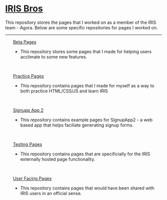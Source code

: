 <h1> <a href="https://dejai.github.io/iris_bros">IRIS Bros</a></h1>
<p> This repository stores the pages that I worked on as a member of the IRIS team - Agora. Below are some specific repositories for pages I worked on.</p>
<hr/>
<div style="margin-left:5%;">
<p><a href="https://github.com/Dejai/iris_bros/tree/master/beta"> Beta Pages </a></p>
<ul><li>This repository stores some pages that I made for helping users acclimate to some new features.</li></ul>
<br/>
<p><a href="https://github.com/Dejai/iris_bros/tree/master/practice"> Practice Pages </a></p>
<ul><li>This repository contains pages that I made for myself as a way to both practice HTML/CSS/JS and learn IRIS </li></ul>
<br/>
<p><a href="https://github.com/Dejai/iris_bros/tree/master/signupApp2/"> Signupp App 2</a></p>
<ul><li>This repository contains example pages for SignupApp2 - a web based app that helps faciliate generating signup forms.</li></ul>
<br/>
<p><a href="https://github.com/Dejai/iris_bros/tree/master/testing"> Testing Pages </a></p>
<ul><li>This repository contains pages that are specificially for the IRIS externally hosted page functionality.</li></ul>
<br/>
<p><a href="https://github.com/Dejai/iris_bros/tree/master/pubsvs/"> User Facing Pages </a></p>
<ul><li>This repository contains pages that would have been shared with IRIS users in an official sense.</li></ul>
<div>
